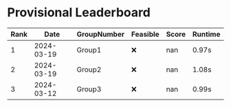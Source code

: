 # Provisional Leaderboard
| Rank | Date | GroupNumber | Feasible | Score | Runtime |
| ------ | ------------ | ------------------- |-------------| ------- | ------- |
| 1 | 2024-03-19 | Group1 | ❌ | nan | 0.97s |
| 2 | 2024-03-19 | Group2 | ❌ | nan | 1.08s |
| 3 | 2024-03-12 | Group3 | ❌ | nan | 0.99s |

